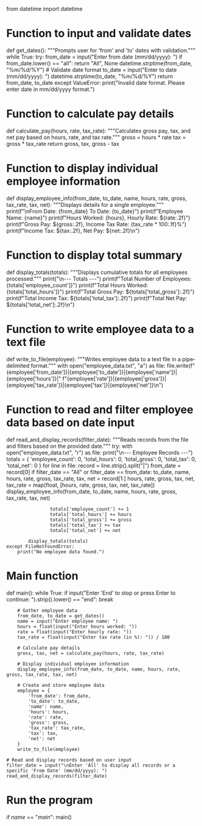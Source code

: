 from datetime import datetime

# Function to input and validate dates
def get_dates():
    """Prompts user for 'from' and 'to' dates with validation."""
    while True:
        try:
            from_date = input("Enter from date (mm/dd/yyyy): ")
            if from_date.lower() == "all":
                return "All", None
            datetime.strptime(from_date, "%m/%d/%Y")  # Validate date format
            to_date = input("Enter to date (mm/dd/yyyy): ")
            datetime.strptime(to_date, "%m/%d/%Y")
            return from_date, to_date
        except ValueError:
            print("Invalid date format. Please enter date in mm/dd/yyyy format.")

# Function to calculate pay details
def calculate_pay(hours, rate, tax_rate):
    """Calculates gross pay, tax, and net pay based on hours, rate, and tax rate."""
    gross = hours * rate
    tax = gross * tax_rate
    return gross, tax, gross - tax

# Function to display individual employee information
def display_employee_info(from_date, to_date, name, hours, rate, gross, tax_rate, tax, net):
    """Displays details for a single employee."""
    print(f"\nFrom Date: {from_date} To Date: {to_date}")
    print(f"Employee Name: {name}")
    print(f"Hours Worked: {hours}, Hourly Rate: ${rate:.2f}")
    print(f"Gross Pay: ${gross:.2f}, Income Tax Rate: {tax_rate * 100:.1f}%")
    print(f"Income Tax: ${tax:.2f}, Net Pay: ${net:.2f}\n")

# Function to display total summary
def display_totals(totals):
    """Displays cumulative totals for all employees processed."""
    print("\n--- Totals ---")
    print(f"Total Number of Employees: {totals['employee_count']}")
    print(f"Total Hours Worked: {totals['total_hours']}")
    print(f"Total Gross Pay: ${totals['total_gross']:.2f}")
    print(f"Total Income Tax: ${totals['total_tax']:.2f}")
    print(f"Total Net Pay: ${totals['total_net']:.2f}\n")

# Function to write employee data to a text file
def write_to_file(employee):
    """Writes employee data to a text file in a pipe-delimited format."""
    with open("employee_data.txt", "a") as file:
        file.write(f"{employee['from_date']}|{employee['to_date']}|{employee['name']}|{employee['hours']}|"
                   f"{employee['rate']}|{employee['gross']}|{employee['tax_rate']}|{employee['tax']}|{employee['net']}\n")

# Function to read and filter employee data based on date input
def read_and_display_records(filter_date):
    """Reads records from the file and filters based on the provided date."""
    try:
        with open("employee_data.txt", "r") as file:
            print("\n--- Employee Records ---")
            totals = {
                'employee_count': 0,
                'total_hours': 0,
                'total_gross': 0,
                'total_tax': 0,
                'total_net': 0
            }
            for line in file:
                record = line.strip().split("|")
                from_date = record[0]
                if filter_date == "All" or filter_date == from_date:
                    to_date, name, hours, rate, gross, tax_rate, tax, net = record[1:]
                    hours, rate, gross, tax, net, tax_rate = map(float, [hours, rate, gross, tax, net, tax_rate])
                    display_employee_info(from_date, to_date, name, hours, rate, gross, tax_rate, tax, net)

                    totals['employee_count'] += 1
                    totals['total_hours'] += hours
                    totals['total_gross'] += gross
                    totals['total_tax'] += tax
                    totals['total_net'] += net

            display_totals(totals)
    except FileNotFoundError:
        print("No employee data found.")

# Main function
def main():
    while True:
        if input("Enter 'End' to stop or press Enter to continue: ").strip().lower() == "end":
            break

        # Gather employee data
        from_date, to_date = get_dates()
        name = input("Enter employee name: ")
        hours = float(input("Enter hours worked: "))
        rate = float(input("Enter hourly rate: "))
        tax_rate = float(input("Enter tax rate (in %): ")) / 100

        # Calculate pay details
        gross, tax, net = calculate_pay(hours, rate, tax_rate)

        # Display individual employee information
        display_employee_info(from_date, to_date, name, hours, rate, gross, tax_rate, tax, net)

        # Create and store employee data
        employee = {
            'from_date': from_date,
            'to_date': to_date,
            'name': name,
            'hours': hours,
            'rate': rate,
            'gross': gross,
            'tax_rate': tax_rate,
            'tax': tax,
            'net': net
        }
        write_to_file(employee)

    # Read and display records based on user input
    filter_date = input("\nEnter 'All' to display all records or a specific 'From Date' (mm/dd/yyyy): ")
    read_and_display_records(filter_date)

# Run the program
if _name_ == "_main_":
    main()
